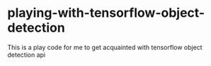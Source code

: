 # playing-with-tensorflow-object-detection
This is a play code for me to get acquainted with tensorflow object detection api
